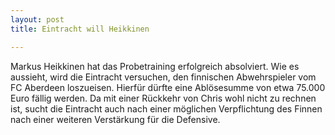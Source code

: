 ```yaml
---
layout: post
title: Eintracht will Heikkinen

---
```


Markus Heikkinen hat das Probetraining erfolgreich absolviert. Wie es aussieht, wird die Eintracht versuchen, den finnischen Abwehrspieler vom FC Aberdeen loszueisen. Hierfür dürfte eine Ablösesumme von etwa 75.000 Euro fällig werden. Da mit einer Rückkehr von Chris wohl nicht zu rechnen ist, sucht die Eintracht auch nach einer möglichen Verpflichtung des Finnen nach einer weiteren Verstärkung für die Defensive.


